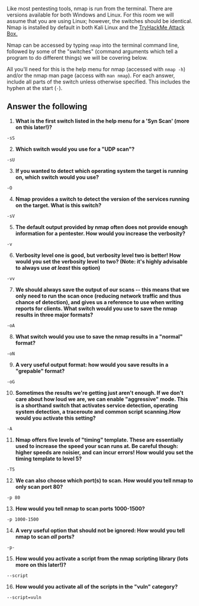 
Like most pentesting tools, nmap is run from the terminal. There are versions available for both Windows and Linux. For this room we will assume that you are using Linux; however, the switches should be identical. Nmap is installed by default in both Kali Linux and the [TryHackMe Attack Box.](https://tryhackme.com/my-machine)

Nmap can be accessed by typing `nmap` into the terminal command line, followed by some of the "switches" (command arguments which tell a program to do different things) we will be covering below.

All you'll need for this is the help menu for nmap (accessed with `nmap -h`) and/or the nmap man page (access with `man nmap`). For each answer, include all parts of the switch unless otherwise specified. This includes the hyphen at the start (`-`).

## Answer the following

1) **What is the first switch listed in the help menu for a 'Syn Scan' (more on this later!)?**

```Answer
-sS
```

2) **Which switch would you use for a "UDP scan"?**

```Answer
-sU
```

3) **If you wanted to detect which operating system the target is running on, which switch would you use?**

```Answer
-O
```

4) **Nmap provides a switch to detect the version of the services running on the target. What is this switch?**

```Answer
-sV
```

5) **The default output provided by nmap often does not provide enough information for a pentester. How would you increase the verbosity?**

```Answer
-v
```

6) **Verbosity level one is good, but verbosity level two is better! How would you set the verbosity level to two?  (Note: it's highly advisable to always use _at least_ this option)**

```Answer
-vv
```

7) **We should always save the output of our scans -- this means that we only need to run the scan once (reducing network traffic and thus chance of detection), and gives us a reference to use when writing reports for clients. What switch would you use to save the nmap results in three major formats?**

```Answer
-oA
```

8) **What switch would you use to save the nmap results in a "normal" format?**

```Answer
-oN
```

9) **A very useful output format: how would you save results in a "grepable" format?**

```Answer
-oG
```

10) **Sometimes the results we're getting just aren't enough. If we don't care about how loud we are, we can enable "aggressive" mode. This is a shorthand switch that activates service detection, operating system detection, a traceroute and common script scanning.How would you activate this setting?**

```Answer
-A
```

11) **Nmap offers five levels of "timing" template. These are essentially used to increase the speed your scan runs at. Be careful though: higher speeds are noisier, and can incur errors! How would you set the timing template to level 5?**

```Answer
-T5
```

12) **We can also choose which port(s) to scan. How would you tell nmap to only scan port 80?**

```Answer
-p 80
```

13) **How would you tell nmap to scan ports 1000-1500?**

```Answer
-p 1000-1500
```

14) **A very useful option that should not be ignored: How would you tell nmap to scan _all_ ports?**

```Answer
-p-
```

15) **How would you activate a script from the nmap scripting library (lots more on this later!)?**

```Answer
--script
```

16) **How would you activate all of the scripts in the "vuln" category?**

```Answer
--script=vuln
```